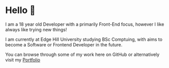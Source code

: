 # Hello 👋

I am a 18 year old Developer with a primarily Front-End focus, however I like always like trying new things!

I am currently at Edge Hill University studying BSc Comptuing, with aims to become a Software or Frontend Developer in the future.



You can browse through some of my work here on GitHub or alternatively visit my [Portfolio](https://vlcty.netlify.app)
